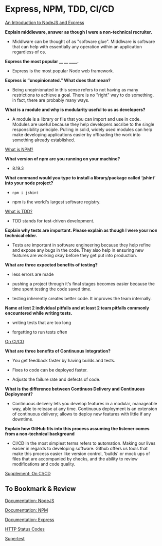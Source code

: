 # Express, NPM, TDD, CI/CD

[An Introduction to NodeJS and Express](https://developer.mozilla.org/en-US/docs/Learn/Server-side/Express_Nodejs/Introduction)

**Explain middleware, answer as though I were a non-technical recruiter.**

- Middlware can be thought of as "software glue". Middlware is software that can help with essentially any operation within an application regardless of os.

**Express the most popular __ __ ____.**

- Express is the most popular Node web framework.

**Express is “unopinionated.” What does that mean?**

- Being unopinionated in this sense refers to not having as many restrictions to achieve a goal. There is no "right" way to do something, in fact, there are probably many ways.

**What is a module and why is modularity useful to us as developers?**

- A module is a library or file that you can import and use in code. Modules are useful because they help developers ascribe to the single responsibility principle. Pulling in solid, widely used modules can help make developing applications easier by offloading the work into something already established.

[What is NPM?](https://docs.npmjs.com/getting-started/what-is-npm)

**What version of npm are you running on your machine?**

- 8.19.3

**What command would you type to install a library/package called ‘jshint’ into your node project?**

- ```npm i jshint```

- npm is the world's largest software registry.

[What is TDD?](https://www.agilealliance.org/glossary/tdd/)

- TDD stands for test-driven development.

**Explain why tests are important. Please explain as though I were your non technical elder.**

- Tests are important in software engineering because they help refine and expose any bugs in the code. They also help in ensuring new features are working okay before they get put into production.

**What are three expected benefits of testing?**

- less errors are made

- pushing a project through it's final stages becomes easier because the time spent testing the code saved time.

- testing inherently creates better code. It improves the team internally.

**Name at lest 2 individual pitfalls and at least 2 team pitfalls commonly encountered while writing tests.**

- writing tests that are too long

- forgetting to run tests often

[On CI/CD](https://www.youtube.com/watch?v=xSv_m3KhUO8)

**What are three benefits of Continuous Integration?**

- You get feedback faster by having builds and tests.

- Fixes to code can be deployed faster.

- Adjusts the failure rate and defects of code.

**What is the difference between Continuos Delivery and Continuous Deployment?**

- Continuous delivery lets you develop features in a modular, manageable way, able to release at any time. Continuous deployment is an extension of continuous delivery; allows to deploy new features with little if any downtime.

**Explain how GitHub fits into this process assuming the listener comes from a non-technical background**

- CI/CD in the most simplest terms refers to automation. Making our lives easier in regards to developing software. Github offers us tools that make this process easier like version control, 'builds' or mock ups of files that are accompanied by checks, and the ability to review modifications and code quality. 

[Supplement: On CI/CD](https://resources.github.com/ci-cd/)

## To Bookmark & Review

[Documentation: NodeJS](https://nodejs.org/en/docs/)

[Documentation: NPM](https://docs.npmjs.com/)

[Documentation: Express](https://expressjs.com/en/4x/api.html)

[HTTP Status Codes](https://www.restapitutorial.com/httpstatuscodes.html)

[Supertest](https://github.com/visionmedia/supertest)
